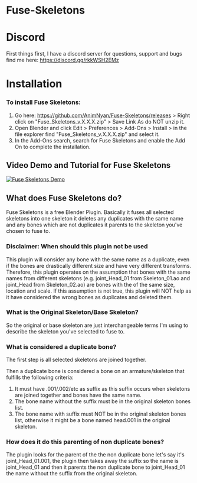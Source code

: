 # Fuse-Skeletons

# Discord
First things first, I have a discord server for questions, support and bugs find me here: https://discord.gg/rkkWSH2EMz

# Installation
### To install Fuse Skeletons:
1. Go here: https://github.com/AnimNyan/Fuse-Skeletons/releases > Right click on "Fuse_Skeletons_v.X.X.X.zip" > Save Link As do NOT unzip it.
2. Open Blender and click Edit > Preferences > Add-Ons > Install > in the file explorer find "Fuse_Skeletons_v.X.X.X.zip" and select it.
3. In the Add-Ons search, search for Fuse Skeletons and enable the Add On to complete the installation.

## Video Demo and Tutorial for Fuse Skeletons
[![Fuse Skeletons Demo](https://i.ytimg.com/vi/Bq9n8KiK7qQ/maxresdefault.jpg)](https://www.youtube.com/watch?v=Bq9n8KiK7qQ "Fuse Skeletons Demo")

## What does Fuse Skeletons do?
Fuse Skeletons is a free Blender Plugin. Basically it fuses all selected skeletons into one skeleton it deletes 
any duplicates with the same name and any bones which are not duplicates it parents to the skeleton you've chosen to fuse to.

### Disclaimer: When should this plugin not be used
This plugin will consider any bone with the same name as a duplicate, even if the bones are drastically different size and
have very different transforms. Therefore, this plugin operates on the assumption that bones with the same names from different skeletons
(e.g. joint_Head_01 from Skeleton_01.ao and joint_Head from Skeleton_02.ao) are bones with the of the same size, location and scale.
If this assumption is not true, this plugin will NOT help as it have considered the wrong bones as duplicates and deleted them.

### What is the Original Skeleton/Base Skeleton?
So the original or base skeleton are just interchangeable terms I'm using to describe the skeleton you've selected to fuse to.

### What is considered a duplicate bone?
The first step is all selected skeletons are joined together.

Then a duplicate bone is considered a bone on an armature/skeleton that fulfills the following criteria:
1. It must have .001/.002/etc as suffix as this suffix occurs when skeletons are joined together and bones have the same name.
2. The bone name without the suffix must be in the original skeleton bones list.
3. The bone name with suffix must NOT be in the original skeleton bones list, otherwise it might be a bone named head.001 in the original skeleton.

### How does it do this parenting of non duplicate bones?
The plugin looks for the parent of the the non duplicate bone let's say it's joint_Head_01.001, the plugin then takes away the suffix so
the name is joint_Head_01 and then it parents the non duplicate bone to joint_Head_01 the name without the suffix from the original skeleton.